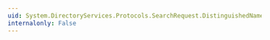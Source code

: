 ```yaml
---
uid: System.DirectoryServices.Protocols.SearchRequest.DistinguishedName
internalonly: False
---
```

